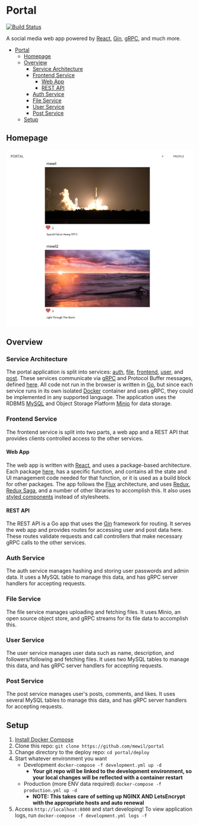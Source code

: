 # Portal

[![Build Status](https://travis-ci.org/mewil/portal.svg?branch=master)](https://travis-ci.org/mewil/portal)

A social media web app powered by [React](https://reactjs.org/), [Gin](https://github.com/gin-gonic/gin), [gRPC](https://grpc.io/), and much more.

- [Portal](#portal)
  - [Homepage](#homepage)
  - [Overview](#overview)
    - [Service Architecture](#service-architecture)
    - [Frontend Service](#frontend-service)
      - [Web App](#web-app)
      - [REST API](#rest-api)
    - [Auth Service](#auth-service)
    - [File Service](#file-service)
    - [User Service](#user-service)
    - [Post Service](#post-service)
  - [Setup](#setup)

## Homepage

![alt text](https://github.com/mewil/portal/blob/master/feed.png "Portal Feed")

## Overview

### Service Architecture

The portal application is split into services: [auth](https://github.com/mewil/portal/tree/master/services/auth_service), [file](https://github.com/mewil/portal/tree/master/services/file_service), [frontend](https://github.com/mewil/portal/tree/master/services/frontend_service), [user](https://github.com/mewil/portal/tree/master/services/user_service), and [post](https://github.com/mewil/portal/tree/master/services/post_service). These services communicate via [gRPC](https://grpc.io/) and Protocol Buffer messages, defined [here](https://github.com/mewil/portal/tree/master/services/pb). All code not run in the browser is written in [Go](https://golang.org/), but since each service runs in its own isolated [Docker](https://www.docker.com/) container and uses gRPC, they could be implemented in any supported language. The application uses the RDBMS [MySQL](https://www.mysql.com/) and Object Storage Platform [Minio](https://min.io/) for data storage.

### Frontend Service

The frontend service is split into two parts, a web app and a REST API that provides clients controlled access to the other services.

#### Web App

The web app is written with [React](https://reactjs.org/), and uses a package-based architecture. Each package [here](https://github.com/mewil/portal/tree/master/services/frontend_service/app), has a specific function, and contains all the state and UI management code needed for that function, or it is used as a build block for other packages. The app follows the [Flux](https://facebook.github.io/flux/) architecture, and uses [Redux](https://redux.js.org/), [Redux Saga](https://github.com/redux-saga/redux-saga), and a number of other libraries to accomplish this. It also uses [styled components](https://www.styled-components.com/) instead of stylesheets.

#### REST API

The REST API is a Go app that uses the [Gin](https://github.com/gin-gonic/gin) framework for routing. It serves the web app and provides routes for accessing user and post data here. These routes validate requests and call controllers that make necessary gRPC calls to the other services.

### Auth Service

The auth service manages hashing and storing user passwords and admin data. It uses a MySQL table to manage this data, and has gRPC server handlers for accepting requests.

### File Service

The file service manages uploading and fetching files. It uses Minio, an open source object store, and gRPC streams for its file data to accomplish this.

### User Service

The user service manages user data such as name, description, and followers/following and fetching files. It uses two MySQL tables to manage this data, and has gRPC server handlers for accepting requests.

### Post Service

The post service manages user's posts, comments, and likes. It uses several MySQL tables to manage this data, and has gRPC server handlers for accepting requests.

## Setup

1. [Install Docker Compose](https://docs.docker.com/compose/install/)
2. Clone this repo: `git clone https://github.com/mewil/portal`
3. Change directory to the deploy repo: `cd portal/deploy`
4. Start whatever environment you want
    - Development `docker-compose -f development.yml up -d`
        - **Your git repo will be linked to the development environment, so your local changes will be reflected with a container restart**
    - Production (more ENV data required) `docker-compose -f production.yml up -d`
        - **NOTE: This takes care of setting up NGINX AND LetsEncrypt with the appropriate hosts and auto renewal**
5. Access `http://localhost:8000` and start developing! To view application logs, run `docker-compose -f development.yml logs -f`
